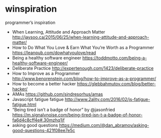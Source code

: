 # winspiration
programmer’s inspiration
* When Learning, Attitude and Approach Matter http://jaysoo.ca/2015/06/25/when-learning-attitude-and-approach-matter/
* How to Do What You Love & Earn What You’re Worth as a Programmer https://leanpub.com/dowhatyoulove/read
* Being a healthy software engineer https://toddmotto.com/being-a-healthy-software-engineer/
* Deliberate Practice http://expertenough.com/1423/deliberate-practice
* How to Improve as a Programmer http://www.benorenstein.com/blog/how-to-improve-as-a-programmer/
* How to become a better hacker https://glebbahmutov.com/blog/better-hacker/
* AMAs https://github.com/sindresorhus/amas
* Javascript fatigue fatigue http://www.2ality.com/2016/02/js-fatigue-fatigue.html
* “Being tired isn’t a badge of honor” by @jasonfried https://m.signalvnoise.com/being-tired-isn-t-a-badge-of-honor-fa6d4c8cff4e#.30mzhq1jf
* asking good questions https://medium.com/@dan_abramov/asking-good-questions-421f08ee7e5c
